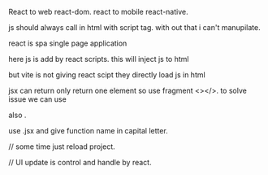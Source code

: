 React to web react-dom.
react to mobile react-native.

js should always
call in html with script tag.
with out that i can't manupilate.

react is spa single page application

here js is add by react scripts.
this will inject js to html

but vite is not giving react scipt they directly load js in html

jsx can return only return one element
so use fragment <></>. to solve issue we can use <div> also .

use .jsx and give function name in capital letter.

// some time just reload project.

// UI update is control and handle by react.
